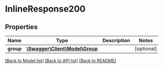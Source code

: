# InlineResponse200

## Properties
Name | Type | Description | Notes
------------ | ------------- | ------------- | -------------
**group** | [**\Swagger\Client\Model\Group**](Group.md) |  | [optional] 

[[Back to Model list]](../README.md#documentation-for-models) [[Back to API list]](../README.md#documentation-for-api-endpoints) [[Back to README]](../README.md)


